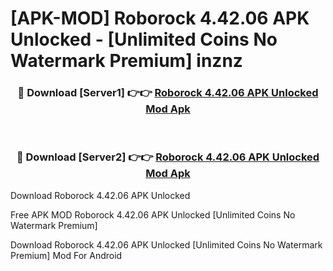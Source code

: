 # [APK-MOD] Roborock 4.42.06 APK Unlocked - [Unlimited Coins No Watermark Premium] inznz



<div align="center">
<h3>🔴 Download [Server1] 👉👉 <a href="https://momento.my/?title=Roborock_4.42.06_APK_Unlocked">Roborock 4.42.06 APK Unlocked Mod Apk</a></h3><br>

<h3>🔴 Download [Server2] 👉👉 <a href="https://momento.my/?title=Roborock_4.42.06_APK_Unlocked">Roborock 4.42.06 APK Unlocked Mod Apk</a></h3>
</div>



Download Roborock 4.42.06 APK Unlocked 

Free APK MOD Roborock 4.42.06 APK Unlocked [Unlimited Coins No Watermark Premium]

Download Roborock 4.42.06 APK Unlocked [Unlimited Coins No Watermark Premium] Mod For Android
